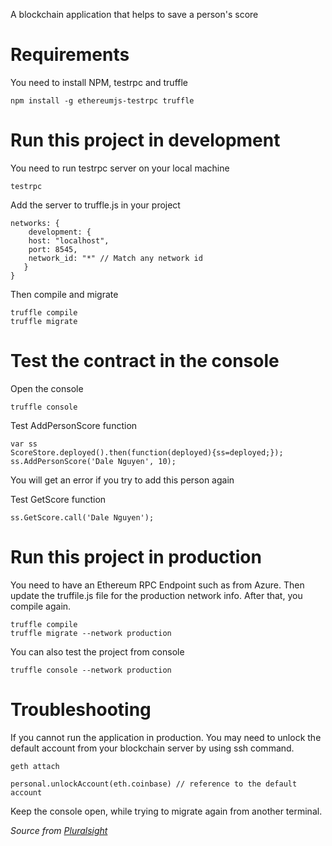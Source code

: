 A blockchain application that helps to save a person's score

# Requirements 

You need to install NPM, testrpc and truffle

```
npm install -g ethereumjs-testrpc truffle
```

# Run this project in development

You need to run testrpc server on your local machine

```
testrpc
```

Add the server to truffle.js in your project

```
networks: {
    development: {
    host: "localhost",
    port: 8545,
    network_id: "*" // Match any network id
   }
}
```

Then compile and migrate

```
truffle compile
truffle migrate
```

# Test the contract in the console 

Open the console 

```
truffle console
```

Test AddPersonScore function

```
var ss
ScoreStore.deployed().then(function(deployed){ss=deployed;});
ss.AddPersonScore('Dale Nguyen', 10);
```

You will get an error if you try to add this person again 

Test GetScore function 

```
ss.GetScore.call('Dale Nguyen');
```

# Run this project in production 

You need to have an Ethereum RPC Endpoint such as from Azure. Then update the truffile.js file for the production network info. After that, you compile again. 

```
truffle compile
truffle migrate --network production
```

You can also test the project from console 

```
truffle console --network production
```

# Troubleshooting 

If you cannot run the application in production. You may need to unlock the default account from your blockchain server by using ssh command. 

```
geth attach
```

```
personal.unlockAccount(eth.coinbase) // reference to the default account
```

Keep the console open, while trying to migrate again from another terminal. 

*Source from [Pluralsight](https://www.pluralsight.com/courses/blockchain-fundamentals)*